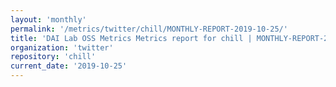 ```yaml
---
layout: 'monthly'
permalink: '/metrics/twitter/chill/MONTHLY-REPORT-2019-10-25/'
title: 'DAI Lab OSS Metrics Metrics report for chill | MONTHLY-REPORT-2019-10-25'
organization: 'twitter'
repository: 'chill'
current_date: '2019-10-25'
---
```

